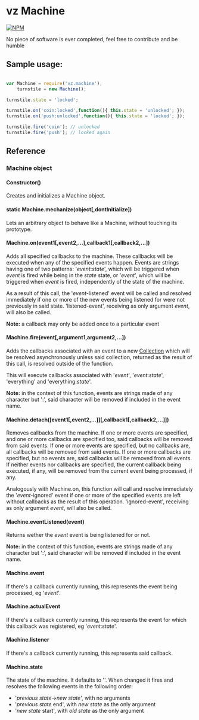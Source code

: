 # vz Machine

[![NPM](https://nodei.co/npm/vz.machine.png?downloads=true)](https://nodei.co/npm/vz.machine/)

No piece of software is ever completed, feel free to contribute and be humble

## Sample usage:

```javascript

var Machine = require('vz.machine'),
    turnstile = new Machine();

turnstile.state = 'locked';

turnstile.on('coin:locked',function(){ this.state = 'unlocked'; });
turnstile.on('push:unlocked',function(){ this.state = 'locked'; });

turnstile.fire('coin'); // unlocked
turnstile.fire('push'); // locked again

```

## Reference

### Machine object

#### Constructor()

Creates and initializes a Machine object.

#### static Machine.mechanize(object[,dontInitialize])

Lets an arbitrary object to behave like a Machine, without touching its prototype.

#### Machine.on(event1[,event2,...],callback1[,callback2,...])

Adds all specified callbacks to the machine. These callbacks will be executed when any of the specified events happen. Events are strings having one of two patterns: '*event*:*state*', which will be triggered when *event* is fired while being in the *state* state, or '*event*', which will be triggered when *event* is fired, independently of the state of the machine.

As a result of this call, the '*event*-listened' event will be called and resolved immediately if one or more of the new events being listened for were not previously in said state. 'listened-event', receiving as only argument *event*, will also be called.

**Note:** a callback may only be added once to a particular event

#### Machine.fire(event[,argument1,argument2,...])

Adds the callbacks associated with an event to a new [Collection](https://www.npmjs.org/package/vz.collection "vz.collection") which will be resolved asynchronously unless said collection, returned as the result of this call, is resolved outside of the function.

This will execute callbacks associated with '*event*', '*event*:*state*', 'everything' and 'everything:*state*'.

**Note:** in the context of this function, events are strings made of any character but ':', said character will be removed if included in the event name.

#### Machine.detach([event1[,event2,...]][,callback1[,callback2,...]])

Removes callbacks from the machine. If one or more events are specified, and one or more callbacks are specified too, said callbacks will be removed from said events. If one or more events are specified, but no callbacks are, all callbacks will be removed from said events. If one or more callbacks are specified, but no events are, said callbacks
will be removed from all events. If neither events nor callbacks are specified, the current callback being executed, if any, will be removed from the current event being processed, if any.

Analogously with Machine.on, this function will call and resolve immediately the '*event*-ignored' event if one or more of the specified events are left without callbacks as the result of this operation. 'ignored-event', receiving as only argument *event*, will also be called.

#### Machine.eventListened(event)

Returns wether the *event* event is being listened for or not.

**Note:** in the context of this function, events are strings made of any character but ':', said character will be removed if included in the event name.

#### Machine.event

If there's a callback currently running, this represents the event being processed, eg '*event*'.

#### Machine.actualEvent

If there's a callback currently running, this represents the event for which this callback was registered, eg '*event*:*state*'.

#### Machine.listener

If there's a callback currently running, this represents said callback.

#### Machine.state

The state of the machine. It defaults to ''. When changed it fires and resolves the following events in the following order:

* '*previous state*->*new state*', with no arguments
* '*previous state* end', with *new state* as the only argument
* '*new state* start', with *old state* as the only argument

